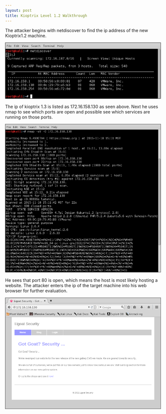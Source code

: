 ```yaml
---
layout: post
title: Kioptrix Level 1.2 Walkthrough
---
```

The attacker begins with netdiscover to find the ip address of the new Kioptrix1.2 machine. 

![Image description](/images/kioptrix1.3.2.png)

The ip of kioptrix 1.3 is listed as 172.16.158.130 as seen above. Next he uses nmap to see which ports are open and possible see which services are running on those ports. 

![Image description](/images/kioptrix1.3.3.png)

He sees that port 80 is open, which means the host is most likely hosting a website. The attacker enters the ip of the target machine into his web browser for further evaluation. 

![Image description](/images/kioptrix1.3.4.png)
